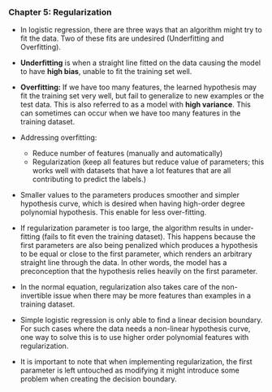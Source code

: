 ### Chapter 5: Regularization

* In logistic regression, there are three ways that an algorithm might try to fit the data. Two of these fits are undesired (Underfitting and Overfitting). 

* **Underfitting** is when a straight line fitted on the data causing the model to have **high bias**, unable to fit the training set well. 

* **Overfitting:** If we have too many features, the learned hypothesis may fit the training set very well, but fail to generalize to new examples or the test data. This is also referred to as a model with **high variance**. This can sometimes can occur when we have too many features in the training dataset.

* Addressing overfitting:
  - Reduce number of features (manually and automatically)
  - Regularization (keep all features but reduce value of parameters; this works well with datasets that have a lot features that are all contributing to predict the labels.)

* Smaller values to the parameters produces smoother and simpler hypothesis curve, which is desired when having high-order degree polynomial hypothesis. This enable for less over-fitting. 

* If regularization parameter is too large, the algorithm results in under-fitting (fails to fit even the training dataset). This happens because the first parameters are also being penalized which produces a hypothesis to be equal or close to the first parameter, which renders an arbitrary straight line through the data. In other words, the model has a preconception that the hypothesis relies heavily on the first parameter. 

* In the normal equation, regularization also takes care of the non-invertible issue when there may be more features than examples in a training dataset.

* Simple logistic regression is only able to find a linear decision boundary. For such cases where the data needs a non-linear hypothesis curve, one way to solve this is to use higher order polynomial features with regularization. 

* It is important to note that when implementing regularization, the first parameter is left untouched as modifying it might introduce some problem when creating the decision boundary.